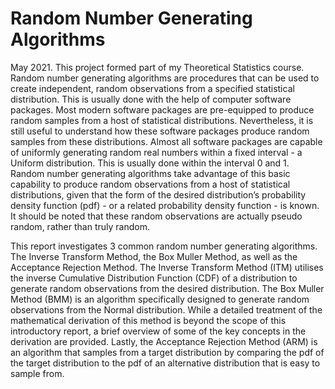 # Random Number Generating Algorithms

May 2021. This project formed part of my Theoretical Statistics course. Random number generating algorithms are procedures that can be used to create independent, random observations from a specified statistical distribution. This is usually done with the help of computer software packages. Most modern software packages are pre-equipped to produce random samples from a host of statistical distributions. Nevertheless, it is still useful to understand how these software packages produce random samples from these distributions. Almost all software packages are capable of uniformly generating random real numbers within a fixed interval - a Uniform distribution. This is usually done within the interval 0 and 1. Random number generating algorithms take advantage of this basic capability to produce random observations from a host of statistical distributions, given that the form of the desired distribution’s probability density function (pdf) - or a related probability density function - is known. It should be noted that these random observations are actually pseudo random, rather than truly random.

This report investigates 3 common random number generating algorithms. The Inverse Transform Method, the Box Muller Method, as well as the Acceptance Rejection Method. The Inverse Transform Method (ITM) utilises the inverse Cumulative Distribution Function (CDF) of a distribution to generate random observations from the desired distribution. The Box Muller Method (BMM) is an algorithm specifically designed to generate random observations from the Normal distribution. While a detailed treatment of the mathematical derivation of this method is beyond the scope of this introductory report, a brief overview of some of the key concepts in the derivation are provided. Lastly, the Acceptance Rejection Method (ARM) is an algorithm that samples from a target distribution by comparing the pdf of the target distribution to the pdf of an alternative distribution that is easy to sample from.

